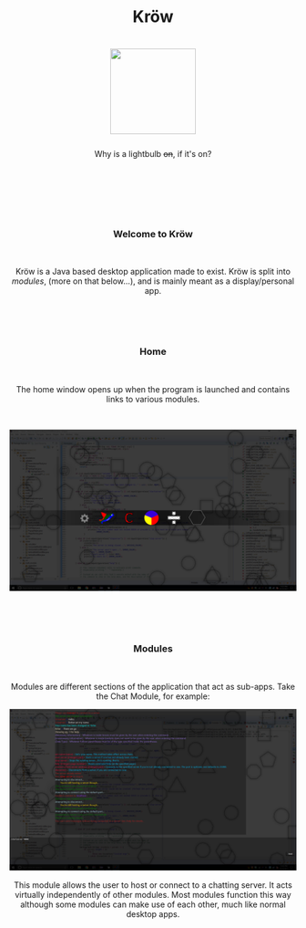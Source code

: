 <h1 align="center">Kröw</h1>
<h1 align="center"><img width="150px" height="150px" src="https://avatars0.githubusercontent.com/u/23391923?v=3&s=460"></img></h1>
<p align="center">Why is a lightbulb <s>on</s>, if it's on?</p>
<br>
<br>
<br>
<br>
<br>
<h3 align="center">Welcome to Kröw</h3>
<br>
<p align="center">Kröw is a Java based desktop application made to exist. Kröw is split into <em>modules</em>, (more on that below...), and is mainly meant as a display/personal app.</p>
<br>
<br>
<br>
<h3 align="center">Home</h3>
<br>
<p align="center">The home window opens up when the program is launched and contains links to various modules.</p>
<br>
<p align="center"><img src="/.screenshots/v0.8.1-beta/Home.PNG"></img></p>
<br>
<br>
<br>
<h3 align="center" id="Modules">Modules</h3>
<br>
<p align="center">Modules are different sections of the application that act as sub-apps. Take the Chat Module, for example:</p>
<p align="center"><img src="/.screenshots/v0.8.1-beta/ChatRoom.PNG"></img></p>
<p align="center">This module allows the user to host or connect to a chatting server. It acts virtually independently of other modules. Most modules function this way although some modules can make use of each other, much like normal desktop apps.
